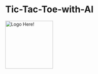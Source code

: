 # Tic-Tac-Toe-with-AI

<img src= "https://i.imgur.com/8aMobUL.png" alt="Logo Here!" width="150px" height="150px"/>


